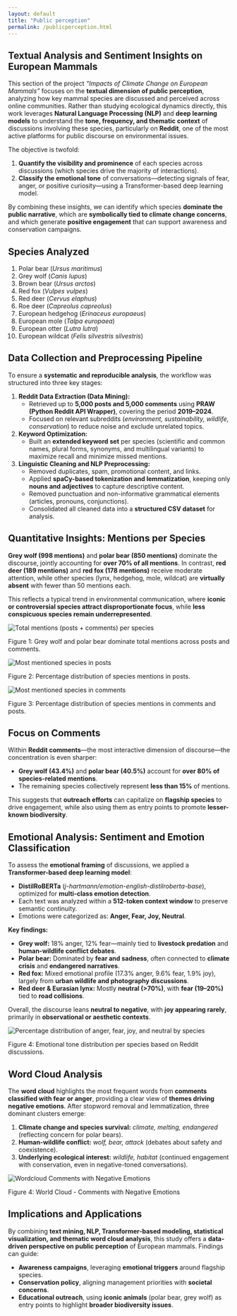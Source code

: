 ```yaml
---
layout: default
title: "Public perception"
permalink: /publicperception.html
---
```


<section>
  <h1>Textual Analysis and Sentiment Insights on European Mammals</h1>

  <p>This section of the project <em>“Impacts of Climate Change on European Mammals”</em> focuses on the <strong>textual dimension of public perception</strong>, analyzing how key mammal species are discussed and perceived across online communities. Rather than studying ecological dynamics directly, this work leverages <strong>Natural Language Processing (NLP)</strong> and <strong>deep learning models</strong> to understand the <strong>tone, frequency, and thematic context</strong> of discussions involving these species, particularly on <strong>Reddit</strong>, one of the most active platforms for public discourse on environmental issues.</p>

  <p>The objective is twofold:</p>
  <ol>
    <li><strong>Quantify the visibility and prominence</strong> of each species across discussions (which species drive the majority of interactions).</li>
    <li><strong>Classify the emotional tone</strong> of conversations—detecting signals of fear, anger, or positive curiosity—using a Transformer-based deep learning model.</li>
  </ol>

  <p>By combining these insights, we can identify which species <strong>dominate the public narrative</strong>, which are <strong>symbolically tied to climate change concerns</strong>, and which generate <strong>positive engagement</strong> that can support awareness and conservation campaigns.</p>

  <h2>Species Analyzed</h2>
  <ol>
    <li>Polar bear (<em>Ursus maritimus</em>)</li>
    <li>Grey wolf (<em>Canis lupus</em>)</li>
    <li>Brown bear (<em>Ursus arctos</em>)</li>
    <li>Red fox (<em>Vulpes vulpes</em>)</li>
    <li>Red deer (<em>Cervus elaphus</em>)</li>
    <li>Roe deer (<em>Capreolus capreolus</em>)</li>
    <li>European hedgehog (<em>Erinaceus europaeus</em>)</li>
    <li>European mole (<em>Talpa europaea</em>)</li>
    <li>European otter (<em>Lutra lutra</em>)</li>
    <li>European wildcat (<em>Felis silvestris silvestris</em>)</li>
  </ol>

  <h2>Data Collection and Preprocessing Pipeline</h2>
  <p>To ensure a <strong>systematic and reproducible analysis</strong>, the workflow was structured into three key stages:</p>
  <ol>
    <li><strong>Reddit Data Extraction (Data Mining):</strong>
      <ul>
        <li>Retrieved up to <strong>5,000 posts and 5,000 comments</strong> using <strong>PRAW (Python Reddit API Wrapper)</strong>, covering the period <strong>2019–2024</strong>.</li>
        <li>Focused on relevant subreddits (<em>environment, sustainability, wildlife, conservation</em>) to reduce noise and exclude unrelated topics.</li>
      </ul>
    </li>
    <li><strong>Keyword Optimization:</strong>
      <ul>
        <li>Built an <strong>extended keyword set</strong> per species (scientific and common names, plural forms, synonyms, and multilingual variants) to maximize recall and minimize missed mentions.</li>
      </ul>
    </li>
    <li><strong>Linguistic Cleaning and NLP Preprocessing:</strong>
      <ul>
        <li>Removed duplicates, spam, promotional content, and links.</li>
        <li>Applied <strong>spaCy-based tokenization and lemmatization</strong>, keeping only <strong>nouns and adjectives</strong> to capture descriptive content.</li>
        <li>Removed punctuation and non-informative grammatical elements (articles, pronouns, conjunctions).</li>
        <li>Consolidated all cleaned data into a <strong>structured CSV dataset</strong> for analysis.</li>
      </ul>
    </li>
  </ol>

  <h2>Quantitative Insights: Mentions per Species</h2>
  <p><strong>Grey wolf (998 mentions)</strong> and <strong>polar bear (850 mentions)</strong> dominate the discourse, jointly accounting for <strong>over 70% of all mentions</strong>. In contrast, <strong>red deer (189 mentions)</strong> and <strong>red fox (178 mentions)</strong> receive moderate attention, while other species (lynx, hedgehog, mole, wildcat) are <strong>virtually absent</strong> with fewer than 50 mentions each.</p>
  <p>This reflects a typical trend in environmental communication, where <strong>iconic or controversial species attract disproportionate focus</strong>, while <strong>less conspicuous species remain underrepresented</strong>.</p>

   <img src="{{site.baseurl}}/assets/images/grafico_1.png" alt="Total mentions (posts + comments) per species">

  <figcaption>
  
  Figure 1: Grey wolf and polar bear dominate total mentions across posts and comments.</figcaption>



   <img src="{{site.baseurl}}/assets/images/grafico_2.png" alt="Most mentioned species in posts"> 

   <figcaption>  
       
  Figure 2: Percentage distribution of species mentions in posts.</figcaption>

  <img src="{{site.baseurl}}/assets/images/grafico_3.png" alt="Most mentioned species in comments">
    <figcaption>
   
  Figure 3: Percentage distribution of species mentions in comments and posts.</figcaption>


  <h2>Focus on Comments</h2>
  <p>Within <strong>Reddit comments</strong>—the most interactive dimension of discourse—the concentration is even sharper:</p>
  <ul>
    <li><strong>Grey wolf (43.4%)</strong> and <strong>polar bear (40.5%)</strong> account for <strong>over 80% of species-related mentions</strong>.</li>
    <li>The remaining species collectively represent <strong>less than 15%</strong> of mentions.</li>
  </ul>
  <p>This suggests that <strong>outreach efforts</strong> can capitalize on <strong>flagship species</strong> to drive engagement, while also using them as entry points to promote <strong>lesser-known biodiversity</strong>.</p>

  <h2>Emotional Analysis: Sentiment and Emotion Classification</h2>
  <p>To assess the <strong>emotional framing</strong> of discussions, we applied a <strong>Transformer-based deep learning model</strong>:</p>
  <ul>
    <li><strong>DistilRoBERTa</strong> (<em>j-hartmann/emotion-english-distilroberta-base</em>), optimized for <strong>multi-class emotion detection</strong>.</li>
    <li>Each text was analyzed within a <strong>512-token context window</strong> to preserve semantic continuity.</li>
    <li>Emotions were categorized as: <strong>Anger, Fear, Joy, Neutral</strong>.</li>
  </ul>
  <p><strong>Key findings:</strong></p>
  <ul>
    <li><strong>Grey wolf:</strong> 18% anger, 12% fear—mainly tied to <strong>livestock predation</strong> and <strong>human-wildlife conflict debates</strong>.</li>
    <li><strong>Polar bear:</strong> Dominated by <strong>fear and sadness</strong>, often connected to <strong>climate crisis</strong> and <strong>endangered narratives</strong>.</li>
    <li><strong>Red fox:</strong> Mixed emotional profile (17.3% anger, 9.6% fear, 1.9% joy), largely from <strong>urban wildlife and photography discussions</strong>.</li>
    <li><strong>Red deer & Eurasian lynx:</strong> Mostly <strong>neutral (>70%)</strong>, with <strong>fear (19–20%)</strong> tied to <strong>road collisions</strong>.</li>
  </ul>
  <p>Overall, the discourse leans <strong>neutral to negative</strong>, with <strong>joy appearing rarely</strong>, primarily in <strong>observational or aesthetic contexts</strong>.</p>

  <img src="{{site.baseurl}}/assets/images/grafico_4.png" alt="Percentage distribution of anger, fear, joy, and neutral by species">
    <figcaption>
      
  Figure 4: Emotional tone distribution per species based on Reddit discussions.</figcaption>


  <h2>Word Cloud Analysis</h2>
  <p>The <strong>word cloud</strong> highlights the most frequent words from <strong>comments classified with fear or anger</strong>, providing a clear view of <strong>themes driving negative emotions</strong>. After stopword removal and lemmatization, three dominant clusters emerge:</p>
  <ol>
    <li><strong>Climate change and species survival:</strong> <em>climate, melting, endangered</em> (reflecting concern for polar bears).</li>
    <li><strong>Human-wildlife conflict:</strong> <em>wolf, bear, attack</em> (debates about safety and coexistence).</li>
    <li><strong>Underlying ecological interest:</strong> <em>wildlife, habitat</em> (continued engagement with conservation, even in negative-toned conversations).</li>
  </ol>

  <img src="{{site.baseurl}}/assets/images/wordcloud_1.svg" alt="Wordcloud Comments with Negative Emotions">
    <figcaption>
      
  Figure 4: World Cloud - Comments with Negative Emotions </figcaption>

  <h2>Implications and Applications</h2>
  <p>By combining <strong>text mining, NLP, Transformer-based modeling, statistical visualization, and thematic word cloud analysis</strong>, this study offers a <strong>data-driven perspective on public perception</strong> of European mammals. Findings can guide:</p>
  <ul>
    <li><strong>Awareness campaigns</strong>, leveraging <strong>emotional triggers</strong> around flagship species.</li>
    <li><strong>Conservation policy</strong>, aligning management priorities with <strong>societal concerns</strong>.</li>
    <li><strong>Educational outreach</strong>, using <strong>iconic animals</strong> (polar bear, grey wolf) as entry points to highlight <strong>broader biodiversity issues</strong>.</li>
  </ul>
</section>
